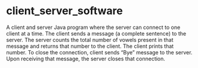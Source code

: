# client_server_software

A client and server Java program where the server can connect to one client at a time. The client sends a message (a complete sentence) to the server. The server counts the total number of vowels present in that message and returns that number to the client. The client prints that number. To close the connection, client sends “Bye” message to the server. Upon receiving that message, the server closes that connection.
